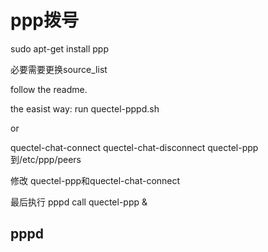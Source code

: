 ppp拨号
======

sudo apt-get install ppp

必要需要更换source_list

follow the readme.

the easist way: run quectel-pppd.sh

or

quectel-chat-connect quectel-chat-disconnect quectel-ppp 到/etc/ppp/peers

修改 quectel-ppp和quectel-chat-connect

最后执行 pppd call quectel-ppp &

pppd
---


